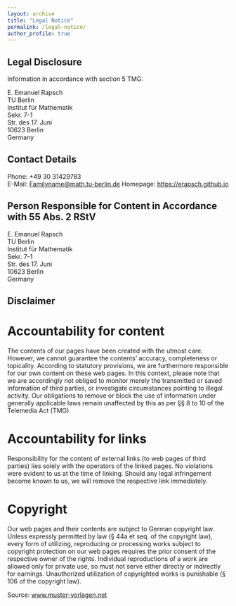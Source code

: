```yaml
---
layout: archive
title: "Legal Notice"
permalink: /legal-notice/
author_profile: true
---
```


## Legal Disclosure

Information in accordance with section 5 TMG:

E. Emanuel Rapsch  
TU Berlin  
Institut für Mathematik  
Sekr. 7-1  
Str. des 17. Juni  
10623 Berlin  
Germany  

## Contact Details

Phone: +49 30 31429783  
E-Mail: <a href="mailto:rapsch@math.tu-berlin.de">Familyname@math.tu-berlin.de</a>
Homepage: https://erapsch.github.io

## Person Responsible for Content in Accordance with 55 Abs. 2 RStV

E. Emanuel Rapsch  
TU Berlin  
Institut für Mathematik  
Sekr. 7-1  
Str. des 17. Juni  
10623 Berlin  
Germany  

## Disclaimer

# Accountability for content

The contents of our pages have been created with the utmost care. However, we cannot guarantee the contents’ accuracy, completeness or topicality. According to statutory provisions, we are furthermore responsible for our own content on these web pages. In this context, please note that we are accordingly not obliged to monitor merely the transmitted or saved information of third parties, or investigate circumstances pointing to illegal activity. Our obligations to remove or block the use of information under generally applicable laws remain unaffected by this as per §§ 8 to 10 of the Telemedia Act (TMG).

# Accountability for links

Responsibility for the content of external links (to web pages of third parties) lies solely with the operators of the linked pages. No violations were evident to us at the time of linking. Should any legal infringement become known to us, we will remove the respective link immediately.

# Copyright

Our web pages and their contents are subject to German copyright law. Unless expressly permitted by law (§ 44a et seq. of the copyright law), every form of utilizing, reproducing or processing works subject to copyright protection on our web pages requires the prior consent of the respective owner of the rights. Individual reproductions of a work are allowed only for private use, so must not serve either directly or indirectly for earnings. Unauthorized utilization of copyrighted works is punishable (§ 106 of the copyright law).  

Source: www.muster-vorlagen.net
